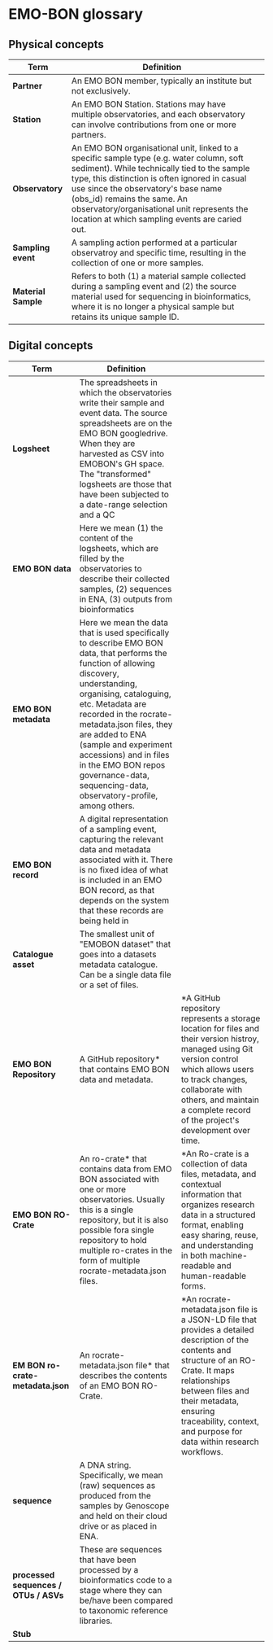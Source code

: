 # EMO-BON glossary 

## Physical concepts
| **Term** | **Definition** | |
|----------|-----------------|------|
| **Partner** | An EMO BON member, typically an institute but not exclusively. | 
| **Station** | An EMO BON Station. Stations may have multiple observatories, and each observatory can involve contributions from one or more partners. |
| **Observatory** | An EMO BON organisational unit, linked to a specific sample type (e.g. water column, soft sediment). While technically tied to the sample type, this distinction is often ignored in casual use since the observatory's base name (obs_id) remains the same. An observatory/organisational unit represents the location at which sampling events are caried out. |
| **Sampling event** | A sampling action performed at a particular observatroy and specific time, resulting in the collection of one or more samples. |
| **Material Sample** | Refers to both (1) a material sample collected during a sampling event and (2) the source material used for sequencing in bioinformatics, where it is no longer a physical sample but retains its unique sample ID.|

## Digital concepts
| **Term** | **Definition** | |
|----------|-----------------|-------|
| **Logsheet** | The spreadsheets in which the observatories write their sample and event data. The source spreadsheets are on the EMO BON googledrive. When they are harvested as CSV into EMOBON's GH space. The "transformed" logsheets are those that have been subjected to a date-range selection and a QC ||
| **EMO BON data** | Here we mean (1) the content of the logsheets, which are filled by the observatories to describe their collected samples, (2) sequences in ENA, (3) outputs from bioinformatics |
| **EMO BON metadata** | Here we mean the data that is used specifically to describe EMO BON data, that performs the function of allowing discovery, understanding, organising, cataloguing, etc. Metadata are recorded in the rocrate-metadata.json files, they are added to ENA (sample and experiment accessions) and in files in the EMO BON repos governance-data, sequencing-data, observatory-profile, among others. |
| **EMO BON record** | A digital representation of a sampling event, capturing the relevant data and metadata associated with it. There is no fixed idea of what is included in an EMO BON record, as that depends on the system that these records are being held in |
| **Catalogue asset** | The smallest unit of "EMOBON dataset" that goes into a datasets metadata catalogue. Can be a single data file or a set of files. |
| **EMO BON Repository** | A GitHub repository* that contains EMO BON data and metadata. | *A GitHub repository represents a storage location for files and their version histroy, managed using Git version control which allows users to track changes, collaborate with others, and maintain a complete record of the project's development over time. |
| **EMO BON RO-Crate** | An ro-crate* that contains data from EMO BON associated with one or more observatories. Usually this is a single repository, but it is also possible fora single repository to hold multiple ro-crates in the form of multiple rocrate-metadata.json files. | *An Ro-crate is a collection of data files, metadata, and contextual information that organizes research data in a structured format, enabling easy sharing, reuse, and understanding in both machine-readable and human-readable forms. |
| **EM BON ro-crate-metadata.json** | An rocrate-metadata.json file* that describes the contents of an EMO BON RO-Crate. | *An rocrate-metadata.json file is a JSON-LD file that provides a detailed description of the contents and structure of an RO-Crate. It maps relationships between files and their metadata, ensuring traceability, context, and purpose for data within research workflows.|
| **sequence** | A DNA string. Specifically, we mean (raw) sequences as produced from the samples by Genoscope and held on their cloud drive or as placed in ENA. |
| **processed sequences / OTUs / ASVs** | These are sequences that have been processed by a bioinformatics code to a stage where they can be/have been compared to taxonomic reference libraries. |
| **Stub** |||